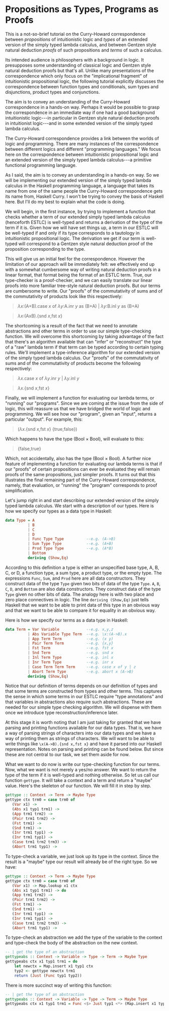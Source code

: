 # Propositions as Types, Programs as Proofs 

This is a not-so-brief tutorial on the Curry-Howard correspondence between *propositions* of intuitionistic logic and *types* of an extended version of the simply typed lambda calculus, and between Gentzen style natural deduction *proofs* of such propositions and *terms* of such a calculus.  

Its intended audience is philosophers with a background in logic. It presupposes some understanding of classical logic and Gentzen style natural deduction proofs but that's all. Unlike many presentations of the correspondence which only focus on the "implicational fragment" of intuitionistic propositional logic, the following tutorial explicitly discusses the correspondence between function types and conditionals, sum types and disjunctions, product types and conjunctions. 

The aim is to convey an understanding of the Curry-Howard correspondence in a hands-on way. Perhaps it would be possible to grasp the correspondence in an immediate way if one had a good background intuitionistic logic---in particular in Gentzen style natural deduction proofs in intuitionist logic---and in some extended version of the simply typed lambda calculus. 

The Curry-Howard correspondence provides a link between the worlds of logic and programming. There are many instances of the correspondence between different logics and different "programming languages." We focus here on the correspondence between intuitionistic propositional logic and an extended version of the simply typed lambda calculus---a primitive functional programming language. 

As I said, the aim is to convey an understanding in a hands-on way. So we will be implementing our extended version of the simply typed lambda calculus in the Haskell programming language, a language that takes its name from one of the same people the Curry-Howard correspondence gets its name from, Haskell Curry. I won't be trying to convey the basis of Haskell here. But I'll do my best to explain what the code is doing. 

We will begin, in the first instance, by trying to implement a function that checks whether a term of our extended simply typed lambda calculus (henceforth ESTLC) is well-typed and returns a derivation of the type of the term if it is. Given how we will have set things up, a term in our ESTLC will be well-typed if and only if its type corresponds to a tautology in intuitionistic propositional logic. The derivation we get if our term is well-typed will correspond to a Gentzen style natural deduction proof of the proposition corresponding to the type. 

This will give us an initial feel for the correspondence. However the limitation of our approach will be immediately felt: we effectively end up with a somewhat cumbersome way of writing natural deduction proofs in a linear format, that format being the format of an ESTLC term. True, our type-checker is a proof-checker, and we can easily translate our linear proofs into more familiar tree-style natural deduction proofs. But our terms are cumbersome to write. Our "proofs" of the commutativity of sums and of the commutativity of products look like this respectively: 

> $\lambda x$:(A+B).case $x$ of $\lambda y$:A.inr $y$ as (B+A) | $\lambda y$:B.inl $y$ as (B+A) 

> $\lambda x$:(AxB).{snd $x$,fst $x$}

The shortcoming is a result of the fact that we need to annotate abstractions and other terms in order to use our simple type-checking function. We will overcome this shortcoming by taking advantage of the fact that there's an algorithm available that can "infer" or "reconstruct" the type of a "raw" lambda term if that term can be typed according to certain typing rules. We'll implement a type-inference algorithm for our extended version of the simply typed lambda calculus. Our "proofs" of the commutativity of sums and of the commutativity of products become the following respectively:

> $\lambda x$.case $x$ of $\lambda y$.inr $y$ | $\lambda y$.inl $y$

> $\lambda x$.{snd $x$,fst $x$}

Finally, we will implement a function for evaluating our lambda terms, or "running" our "programs". Since we are coming at the issue from the side of logic, this will reassure us that we have bridged the world of logic and programming. We will see how our "program", given an "input", returns a particular "output". For example, this:

> ($\lambda x$.{snd $x$,fst $x$} {true,false})

Which happens to have the type (Bool $\times$ Bool), will evaluate to this: 

> {false,true} 

Which, not accidentally, also has the type (Bool $\times$ Bool). A further nice feature of implementing a function for evaluating our lambda terms is that if our "proofs" of certain propositions can ever be evaluated they will remain proofs of the same propositions, just simpler proofs. It turns out that this illustrates the final remaining part of the Curry-Howard correspondence, namely, that evaluation, or "running" the "program" corresponds to proof simplification. 

Let's jump right in and start describing our extended version of the simply typed lambda calculus. We start with a description of our types. Here is how we specify our types as a data type in Haskell: 

```haskell 
data Type = A 
          | B 
          | C 
          | D 
          | Func Type Type          --e.g. (A->B)
          | Sum Type Type           --e.g. (A+B)
          | Prod Type Type          --e.g. (A*B)
          | Bottom 
          deriving (Show,Eq)
```

According to this definition a type is either an unspecified base type, A, B, C, or D, a function type, a sum type, a product type, or the empty type. The expressions `Func`, `Sum`, and `Prod` here are all data constructors. They construct data of the type `Type` given two bits of data of the type `Type`. `A`, `B`, `C`, `D`, and `Bottom` are also data constructors. They construct data of the type `Type` given no other bits of data. The analogy here is with two place and zero place connectives in logic. The line `deriving (Show,Eq)` just tells Haskell that we want to be able to print data of this type in an obvious way and that we want to be able to compare it for equality in an obvious way. 

Here is how we specify our terms as a data type in Haskell: 

```haskell
data Term = Var Variable            --e.g. x,y,z
          | Abs Variable Type Term  --e.g. \x:(A->B).x
          | App Term Term           --e.g. (x y)
          | Pair Term Term          --e.g. {x,y}
          | Fst Term                --e.g. fst x 
          | Snd Term                --e.g. snd x
          | Inl Term Type           --e.g. inl x
          | Inr Term Type           --e.g. inr x 
          | Case Term Term Term     --e.g. case x of y | z
          | Abort Term Type         --e.g. abort x (A->B)
          deriving (Show,Eq)
```

Notice that our definition of terms depends on our definition of types and that some terms are constructed from types and other terms. This captures the sense in which some terms in our ESTLC require "type annotations" and that variables in abstractions also require such abstractions. These are needed for our simple type checking algorithm. We will dispense with them once we introduce type reconstruction/inference later.    

At this stage it is worth noting that I am just taking for granted that we have parsing and printing functions available for our data types. That is, we have a way of parsing strings of characters into our data types and we have a way of printing them as strings of characters. We will want to be able to write things like `\x(A->B).{snd x,fst x}` and have it parsed into our Haskell representation. Notes on parsing and printing can be found below. But since these are not central to our task, we set them aside for now. 

What we want to do now is write our type-checking function for our terms. Now, what we want is not merely a yes/no answer. We want to return the type of the term if it is well-typed and nothing otherwise. So let us call our function `gettype`. It will take a context and a term and return a "maybe" value. Here's the skeleton of our function. We will fill it in step by step.

```haskell 
gettype :: Context -> Term -> Maybe Type 
gettype ctx trm0 = case trm0 of 
   (Var x1) -> 
   (Abs x1 typ1 trm1) -> 
   (App trm1 trm2) -> 
   (Pair trm1 trm2) -> 
   (Fst trm1) -> 
   (Snd trm1) -> 
   (Inr trm1 typ1) -> 
   (Inr trm1 typ1) -> 
   (Case trm1 trm2 trm3) -> 
   (Abort trm1 typ1) -> 
```

To type-check a variable, we just look up its type in the context. Since the result is a "maybe" type our result will already be of the right type. So we have:

```haskell 
gettype :: Context -> Term -> Maybe Type 
gettype ctx trm0 = case trm0 of 
   (Var x1) -> Map.lookup x1 ctx 
   (Abs x1 typ1 trm1) -> do 
   (App trm1 trm2) -> 
   (Pair trm1 trm2) -> 
   (Fst trm1) -> 
   (Snd trm1) -> 
   (Inr trm1 typ1) -> 
   (Inr trm1 typ1) -> 
   (Case trm1 trm2 trm3) -> 
   (Abort trm1 typ1) -> 
```

To type-check an abstraction we add the type of the variable to the context and type-check the body of the abstraction on the new context.

```haskell 
-- | get the type of an abstraction
gettypeabs :: Context -> Variable -> Type -> Term -> Maybe Type 
gettypeabs ctx x1 typ1 trm1 = do 
    let newctx = Map.insert x1 typ1 ctx
    typ2 <- gettype newctx trm1
    return (Just (Func typ1 typ2))
```

There is more succinct way of writing this function: 

```haskell 
-- | get the type of an abstraction
gettypeabs :: Context -> Variable -> Type -> Term -> Maybe Type 
gettypeabs ctx x1 typ1 trm1 = Func <$> Just typ1 <*> (Map.insert x1 typ1 ctx)
```





